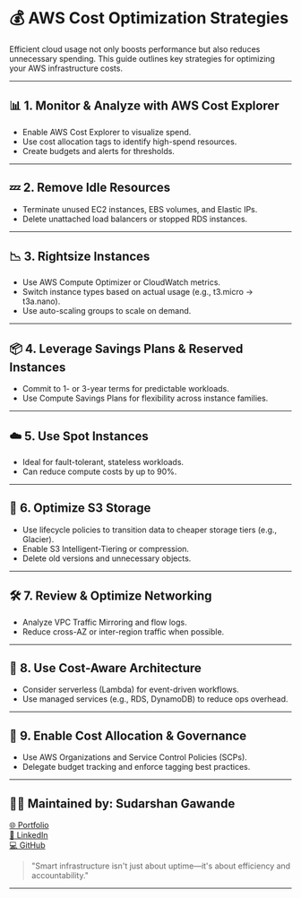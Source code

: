 # 💰 AWS Cost Optimization Strategies

Efficient cloud usage not only boosts performance but also reduces unnecessary spending. This guide outlines key strategies for optimizing your AWS infrastructure costs.

---

## 📊 1. Monitor & Analyze with AWS Cost Explorer

- Enable AWS Cost Explorer to visualize spend.
- Use cost allocation tags to identify high-spend resources.
- Create budgets and alerts for thresholds.

---

## 💤 2. Remove Idle Resources

- Terminate unused EC2 instances, EBS volumes, and Elastic IPs.
- Delete unattached load balancers or stopped RDS instances.

---

## 📉 3. Rightsize Instances

- Use AWS Compute Optimizer or CloudWatch metrics.
- Switch instance types based on actual usage (e.g., t3.micro → t3a.nano).
- Use auto-scaling groups to scale on demand.

---

## 📦 4. Leverage Savings Plans & Reserved Instances

- Commit to 1- or 3-year terms for predictable workloads.
- Use Compute Savings Plans for flexibility across instance families.

---

## ☁️ 5. Use Spot Instances

- Ideal for fault-tolerant, stateless workloads.
- Can reduce compute costs by up to 90%.

---

## 🧼 6. Optimize S3 Storage

- Use lifecycle policies to transition data to cheaper storage tiers (e.g., Glacier).
- Enable S3 Intelligent-Tiering or compression.
- Delete old versions and unnecessary objects.

---

## 🛠️ 7. Review & Optimize Networking

- Analyze VPC Traffic Mirroring and flow logs.
- Reduce cross-AZ or inter-region traffic when possible.

---

## 🧪 8. Use Cost-Aware Architecture

- Consider serverless (Lambda) for event-driven workflows.
- Use managed services (e.g., RDS, DynamoDB) to reduce ops overhead.

---

## 🔐 9. Enable Cost Allocation & Governance

- Use AWS Organizations and Service Control Policies (SCPs).
- Delegate budget tracking and enforce tagging best practices.

---

## 👨‍💻 Maintained by: Sudarshan Gawande

[🌐 Portfolio](https://sudarshangawande.com)  
[🔗 LinkedIn](https://www.linkedin.com/in/sudarshan-gawande)  
[💻 GitHub](https://github.com/sudarshan-gawande)

> "Smart infrastructure isn't just about uptime—it's about efficiency and accountability."

---
